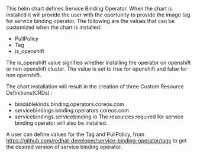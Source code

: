 This helm chart defines Service Binding Operator. When the chart is installed it will provide the user with the oportunity to provide the image tag for service binding operator. The following are the values that can be customized when the chart is installed:

- PullPolicy
- Tag
- is_openshift

The is_openshift value signifies whether installing the operator on openshift or non openshift cluster. The value is set to true for openshift and false for non openshift.

The chart installation will result in the creation of three Custom Resource Definitions(CRDs) :
- bindablekinds.binding.operators.coreos.com
- servicebindings.binding.operators.coreos.com
- servicebindings.servicebinding.io
The resources required for service binding operator will also be installed.

A user can define values for the Tag and PullPolicy, from https://github.com/redhat-developer/service-binding-operator/tags to get the desired version of service binding operator.

